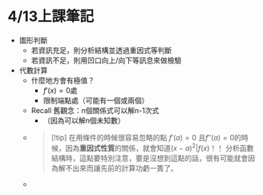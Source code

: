 # 4/13上課筆記
- 圖形判斷
	- 若資訊充足，則分析結構並透過重因式等判斷
	- 若資訊不足，則用凹口向上/向下等訊息來做檢驗
- 代數計算
	- 什麼地方會有極值？
		- $f'(x) = 0$處
		- 限制端點處（可能有一個或兩個）
	- Recall 舊觀念：n個關係式可以解n-1次式
		- （因為可以解n個未知數）
	- > [!tip] 在用條件的時候很容易忽略的點
		> $f'(a) = 0$ 且$f''(a) = 0$的時候，因為**重因式性質**的關係，就會知道$(x-a)^2 | f(x)$！！
		> 分析函數結構時，這點要特別注意，要是沒想到這點的話，很有可能就會因為解不出來而讓先前的計算功虧一簣了。
	- 